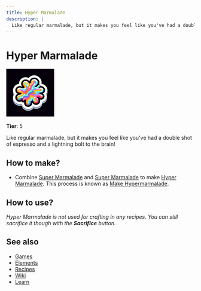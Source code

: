 ```yaml
---
title: Hyper Marmalade
description: |
  Like regular marmalade, but it makes you feel like you've had a double shot of espresso and a lightning bolt to the brain!
---
```

# Hyper Marmalade

![](../images/item.hypermarmalade.png)

**Tier**: 5

Like regular marmalade, but it makes you feel like you've had a double shot of espresso and a lightning bolt to the brain!

## How to make?

* Combine [Super Marmalade](/wiki/elements/super-marmalade) and [Super Marmalade](/wiki/elements/super-marmalade) to make [Hyper Marmalade](/wiki/elements/hyper-marmalade). This process is known as [Make Hypermarmalade](/wiki/recipes/make-hypermarmalade).

## How to use?

_Hyper Marmalade is not used for crafting in any recipes. You can still sacrifice it though with the **Sacrifice** button._

## See also

* [Games](/wiki/games)
* [Elements](/wiki/elements)
* [Recipes](/wiki/recipes)
* [Wiki](/wiki/index)
* [Learn](/learn/index)